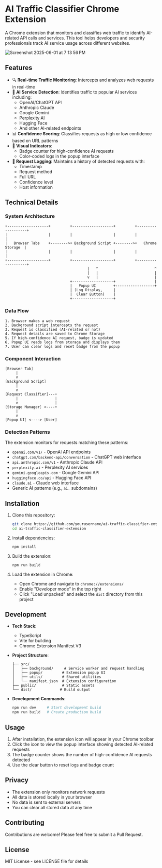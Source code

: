 # AI Traffic Classifier Chrome Extension

A Chrome extension that monitors and classifies web traffic to identify AI-related API calls and services. This tool helps developers and security professionals track AI service usage across different websites.

![Screenshot 2025-06-01 at 7 13 56 PM](https://github.com/user-attachments/assets/8d21a8cc-f5ff-4675-91bd-8d086268d9f3)

## Features

- 🔍 **Real-time Traffic Monitoring**: Intercepts and analyzes web requests in real-time
- 🎯 **AI Service Detection**: Identifies traffic to popular AI services including:
  - OpenAI/ChatGPT API
  - Anthropic Claude
  - Google Gemini
  - Perplexity AI
  - Hugging Face
  - And other AI-related endpoints
- 📊 **Confidence Scoring**: Classifies requests as high or low confidence based on URL patterns
- 🔔 **Visual Indicators**:
  - Badge counter for high-confidence AI requests
  - Color-coded logs in the popup interface
- 📝 **Request Logging**: Maintains a history of detected requests with:
  - Timestamp
  - Request method
  - Full URL
  - Confidence level
  - Host information

## Technical Details

### System Architecture

```text
+-------------------+         +-------------------+         +-------------------+
|                   |         |                   |         |                   |
|   Browser Tabs    +-------->+ Background Script +-------->+   Chrome Storage  |
|                   |         |                   |         |                   |
+-------------------+         +-------------------+         +-------------------+
                                      |   ^                          ^
                                      |   |                          |
                                      v   |                          |
                              +-------------------+                  |
                              |   Popup UI        +------------------+
                              | (Log Display,     |
                              |  Clear Button)    |
                              +-------------------+
```

### Data Flow

```text
1. Browser makes a web request
2. Background script intercepts the request
3. Request is classified (AI-related or not)
4. Request details are saved to Chrome Storage
5. If high-confidence AI request, badge is updated
6. Popup UI reads logs from storage and displays them
7. User can clear logs and reset badge from the popup
```

### Component Interaction

```text
[Browser Tab]
     |
     v
[Background Script]
     |
     v
[Request Classifier]---+
     |                 |
     v                 |
[Storage Manager] <----+
     |
     v
[Popup UI] <----> [User]
```

### Detection Patterns

The extension monitors for requests matching these patterns:

- `openai.com/v1/` - OpenAI API endpoints
- `chatgpt.com/backend-api/conversation` - ChatGPT web interface
- `api.anthropic.com/v1` - Anthropic Claude API
- `perplexity.ai` - Perplexity AI services
- `gemini.googleapis.com` - Google Gemini API
- `huggingface.co/api` - Hugging Face API
- `claude.ai` - Claude web interface
- Generic AI patterns (e.g., `ai.` subdomains)

## Installation

1. Clone this repository:

   ```bash
   git clone https://github.com/yourusername/ai-traffic-classifier-extension.git
   cd ai-traffic-classifier-extension
   ```

2. Install dependencies:

   ```bash
   npm install
   ```

3. Build the extension:

   ```bash
   npm run build
   ```

4. Load the extension in Chrome:
   - Open Chrome and navigate to `chrome://extensions/`
   - Enable "Developer mode" in the top right
   - Click "Load unpacked" and select the `dist` directory from this project

## Development

- **Tech Stack**:

  - TypeScript
  - Vite for building
  - Chrome Extension Manifest V3

- **Project Structure**:

  ```
  ├── src/
  │   ├── background/     # Service worker and request handling
  │   ├── popup/         # Extension popup UI
  │   ├── utils/         # Shared utilities
  │   └── manifest.json  # Extension configuration
  ├── public/            # Static assets
  └── dist/             # Build output
  ```

- **Development Commands**:
  ```bash
  npm run dev     # Start development build
  npm run build   # Create production build
  ```

## Usage

1. After installation, the extension icon will appear in your Chrome toolbar
2. Click the icon to view the popup interface showing detected AI-related requests
3. The badge counter shows the number of high-confidence AI requests detected
4. Use the clear button to reset logs and badge count

## Privacy

- The extension only monitors network requests
- All data is stored locally in your browser
- No data is sent to external servers
- You can clear all stored data at any time

## Contributing

Contributions are welcome! Please feel free to submit a Pull Request.

## License

MIT License - see LICENSE file for details
